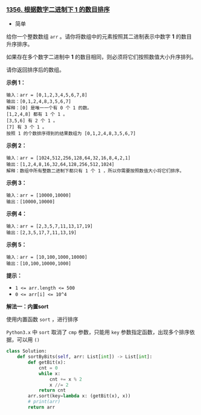 ### [1356. 根据数字二进制下 1 的数目排序](https://leetcode.cn/problems/sort-integers-by-the-number-of-1-bits/)

- 简单

给你一个整数数组 `arr` 。请你将数组中的元素按照其二进制表示中数字 **1** 的数目升序排序。

如果存在多个数字二进制中 **1** 的数目相同，则必须将它们按照数值大小升序排列。

请你返回排序后的数组。

**示例 1：**

```
输入：arr = [0,1,2,3,4,5,6,7,8]
输出：[0,1,2,4,8,3,5,6,7]
解释：[0] 是唯一一个有 0 个 1 的数。
[1,2,4,8] 都有 1 个 1 。
[3,5,6] 有 2 个 1 。
[7] 有 3 个 1 。
按照 1 的个数排序得到的结果数组为 [0,1,2,4,8,3,5,6,7]
```

**示例 2：**

```
输入：arr = [1024,512,256,128,64,32,16,8,4,2,1]
输出：[1,2,4,8,16,32,64,128,256,512,1024]
解释：数组中所有整数二进制下都只有 1 个 1 ，所以你需要按照数值大小将它们排序。
```

**示例 3：**

```
输入：arr = [10000,10000]
输出：[10000,10000]
```

**示例 4：**

```
输入：arr = [2,3,5,7,11,13,17,19]
输出：[2,3,5,17,7,11,13,19]
```

**示例 5：**

```
输入：arr = [10,100,1000,10000]
输出：[10,100,10000,1000]
```

**提示：**

- `1 <= arr.length <= 500`
- `0 <= arr[i] <= 10^4`

**解法一：内置sort**

使用内置函数 `sort` ，进行排序

`Python3.x` 中 `sort` 取消了 `cmp` 参数，只能用 `key` 参数指定函数，出现多个排序依据，可以用 `()`

```python
class Solution:
    def sortByBits(self, arr: List[int]) -> List[int]:
        def getBit(x):
            cnt = 0
            while x:
                cnt += x % 2
                x //= 2
            return cnt
        arr.sort(key=lambda x: (getBit(x), x))
        # print(arr)
        return arr
```

